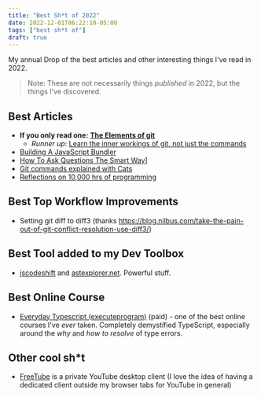 ```yaml
---
title: "Best Sh*t of 2022"
date: 2022-12-01T06:22:10-05:00
tags: ["best sh*t of"]
draft: true
---
```


My annual Drop of the best articles and other interesting things I've read in 2022.

> Note: These are not necessarily things _published_ in 2022, but the things I've discovered.

## Best Articles
- **If you only read one:** **[The Elements of git](https://cuddly-octo-palm-tree.com/posts/2021-09-19-git-elements/)**
  - _Runner up_: [Learn the inner workings of git, not just the commands](https://developer.ibm.com/tutorials/d-learn-workings-git/)
- [Building A JavaScript Bundler](https://cpojer.net/posts/building-a-javascript-bundler)
- [How To Ask Questions The Smart Way](http://www.catb.org/~esr/faqs/smart-questions.html)]
- [Git commands explained with Cats](https://girliemac.com/blog/2017/12/26/git-purr/)
- [Reflections on 10,000 hrs of programming](https://matt-rickard.com/reflections-on-10-000-hours-of-programming)

## Best Top Workflow Improvements
- Setting git diff to diff3 (thanks https://blog.nilbus.com/take-the-pain-out-of-git-conflict-resolution-use-diff3/)

## Best Tool added to my Dev Toolbox

- [jscodeshift](https://github.com/facebook/jscodeshift) and [astexplorer.net](https://astexplorer.net/). Powerful stuff.

## Best Online Course

- [Everyday Typescript (executeprogram)](https://www.executeprogram.com/courses/everyday-typescript) (paid) - one of the best
online courses I've _ever_ taken. Completely demystified TypeScript, especially around the _why_ and _how to resolve_ of type errors.

## Other cool sh*t

- [FreeTube](https://freetubeapp.io/) is a private YouTube desktop client (I love the idea of having
a dedicated client outside my browser tabs for YouTube in general)
